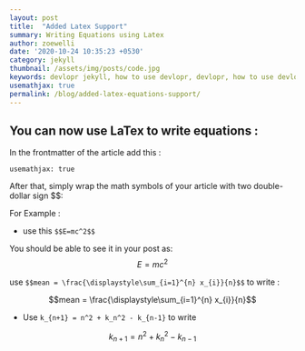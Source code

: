 ```yaml
---
layout: post
title:  "Added Latex Support"
summary: Writing Equations using Latex
author: zoewelli
date: '2020-10-24 10:35:23 +0530'
category: jekyll
thumbnail: /assets/img/posts/code.jpg
keywords: devlopr jekyll, how to use devlopr, devlopr, how to use devlopr-jekyll, devlopr-jekyll tutorial,best jekyll themes
usemathjax: true
permalink: /blog/added-latex-equations-support/
---
```


## You can now use LaTex to write equations :

In the frontmatter of the article add this :

`usemathjax: true`

After that, simply wrap the math symbols of your article with two double-dollar sign $$:

For Example :

- use this `$$E=mc^2$$`

You should be able to see it in your post as: $$E=mc^2$$

 use `$$mean = \frac{\displaystyle\sum_{i=1}^{n} x_{i}}{n}$$` to write :

$$mean = \frac{\displaystyle\sum_{i=1}^{n} x_{i}}{n}$$

- Use `k_{n+1} = n^2 + k_n^2 - k_{n-1}` to write

$$k_{n+1} = n^2 + k_n^2 - k_{n-1}$$